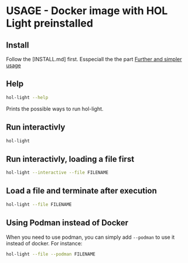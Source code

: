 USAGE - Docker image with HOL Light preinstalled
========================================

## Install
Follow the [INSTALL.md] first. Esspeciall the the part [Further and simpler usage](INSTALL.md#furtherandsimplerusage)

## Help
```bash
hol-light --help
```
Prints the possible ways to run hol-light.

## Run interactivly
```bash
hol-light
```

## Run interactivly, loading a file first
```bash
hol-light --interactive --file FILENAME
```

## Load a file and terminate after execution
```bash
hol-light --file FILENAME
```

## Using Podman instead of Docker
When you need to use podman, you can simply add `--podman` to use it instead of docker. For instance:
```bash
hol-light --file --podman FILENAME
```
